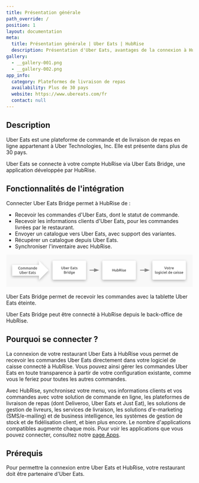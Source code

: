 ```yaml
---
title: Présentation générale
path_override: /
position: 1
layout: documentation
meta:
  title: Présentation générale | Uber Eats | HubRise
  description: Présentation d'Uber Eats, avantages de la connexion à HubRise, fonctionnalités de l'intégration. Synchronisez les données entre logiciel de caisse et applications.
gallery:
  - __gallery-001.png
  - __gallery-002.png
app_info:
  category: Plateformes de livraison de repas
  availability: Plus de 30 pays
  website: https://www.ubereats.com/fr
  contact: null
---
```


## Description

Uber Eats est une plateforme de commande et de livraison de repas en ligne appartenant à Uber Technologies, Inc.
Elle est présente dans plus de 30 pays.

Uber Eats se connecte à votre compte HubRise via Uber Eats Bridge, une application développée par HubRise.

## Fonctionnalités de l'intégration

Connecter Uber Eats Bridge permet à HubRise de :

- Recevoir les commandes d'Uber Eats, dont le statut de commande.
- Recevoir les informations clients d'Uber Eats, pour les commandes livrées par le restaurant.
- Envoyer un catalogue vers Uber Eats, avec support des variantes.
- Récupérer un catalogue depuis Uber Eats.
- Synchroniser l'inventaire avec HubRise.

![Schéma du flux de connexion entre Uber Eats, Uber Eats Bridge et HubRise](./images/000-2x-connection-diagram.png)

Uber Eats Bridge permet de recevoir les commandes avec la tablette Uber Eats éteinte.

Uber Eats Bridge peut être connecté à HubRise depuis le back-office de HubRise.

## Pourquoi se connecter ?

La connexion de votre restaurant Uber Eats à HubRise vous permet de recevoir les commandes Uber Eats directement dans votre logiciel de caisse connecté à HubRise.
Vous pouvez ainsi gérer les commandes Uber Eats en toute transparence à partir de votre configuration existante, comme vous le feriez pour toutes les autres commandes.

Avec HubRise, synchronisez votre menu, vos informations clients et vos commandes avec votre solution de commande en ligne, les plateformes de livraison de repas (dont Deliveroo, Uber Eats et Just Eat), les solutions de gestion de livreurs, les services de livraison, les solutions d'e-marketing (SMS/e-mailing) et de business intelligence, les systèmes de gestion de stock et de fidélisation client, et bien plus encore. Le nombre d'applications compatibles augmente chaque mois. Pour voir les applications que vous pouvez connecter, consultez notre [page Apps](/apps).

## Prérequis

Pour permettre la connexion entre Uber Eats et HubRise, votre restaurant doit être partenaire d'Uber Eats.
